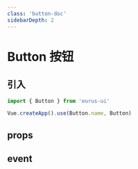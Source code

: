 ```yaml
---
class: 'button-doc'
sidebarDepth: 2
---
```


# Button 按钮

## 引入

```javascript
import { Button } from 'eurus-ui'

Vue.createApp().use(Button.name, Button)
```


## props

## event
